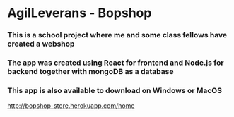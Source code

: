 # AgilLeverans - Bopshop

###  This is a school project where me and some class fellows have created a webshop
### The app was created using React for frontend and Node.js for backend together with mongoDB as a database
###  This app is also available to download on Windows or MacOS

http://bopshop-store.herokuapp.com/home
